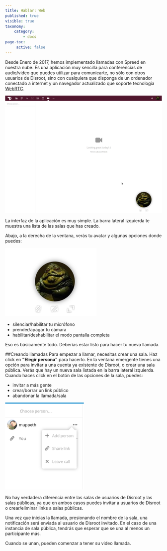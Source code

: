 ```yaml
---
title: Hablar: Web
published: true
visible: true
taxonomy:
    category:
        - docs
page-toc:
     active: false
---
```


Desde Enero de 2017, hemos implementado llamadas con Spreed en nuestra nube. Es una aplicación muy sencilla para conferencias de audio/video que puedes utilizar para comunicarte, no sólo con otros usuarios de Disroot, sino con cualquiera que disponga de un ordenador conectado a internet y un navegador actualizado que soporte tecnología [WebRTC](https://es.wikipedia.org/wiki/WebRTC).

![](en/spreed_main.png)


La interfaz de la aplicación es muy simple. La barra lateral izquierda te muestra una lista de las salas que has creado.


Abajo, a la derecha de la ventana, verás tu avatar y algunas opciones donde puedes:

![](en/spreed_bottom.png)

 - silenciar/habilitar tu micrófono
 - prender/apagar tu cámara
 - habilitar/deshabilitar el modo pantalla completa

Eso es básicamente todo. Deberías estar listo para hacer tu nueva llamada.

##Creando llamadas
Para empezar a llamar, necesitas crear una sala. Haz click en **"Elegir persona"** para hacerlo. En la ventana emergente tienes una opción para invitar a una cuenta ya existente de Disroot, o crear una sala pública.
Verás que hay un nueva sala listada en la barra lateral izquierda.
Cuando haces click en el botón de las opciones de la sala, puedes:
  - invitar a más gente
  - crear/borrar un link público
  - abandonar la llamada/sala

![](en/spreed_create_calls1.png)

No hay verdadera diferencia entre las salas de usuarios de Disroot y las salas públicas, ya que en ambos casos puedes invitar a usuarios de Disroot o crear/eliminar links a salas públicas.

Una vez que inicias la llamada, presionando el nombre de la sala, una notificación será enviada al usuario de Disroot invitado. En el caso de una instancia de sala pública, tendrás que esperar que se una al menos un participante más.

Cuando se unan, pueden comenzar a tener su video llamada.
